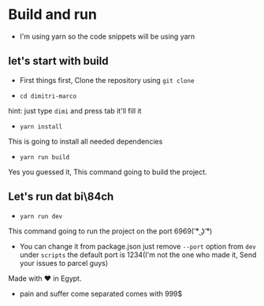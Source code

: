 # Build and run
* I'm using yarn so the code snippets will be using yarn

## let's start with build
* First things first, Clone the repository using `git clone`

* `cd dimitri-marco` 

hint: just type `dimi` and press tab it'll fill it

* `yarn install`

This is going to install all needed dependencies

* `yarn run build`

Yes you guessed it, This command going to build the project.

## Let's run dat bi\84ch

* `yarn run dev`

This command going to run the project on the port 6969( ͡° ͜ʖ ͡°)

* You can change it from package.json just remove `--port` option from `dev` under `scripts` the default port is 1234(I'm not the one who made it, Send your issues to parcel guys)

Made with ❤️ in Egypt.
* pain and suffer come separated comes with 999$